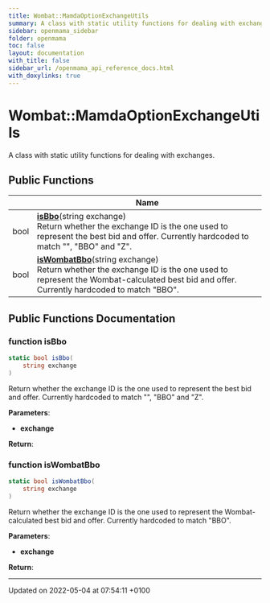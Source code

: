 ```yaml
---
title: Wombat::MamdaOptionExchangeUtils
summary: A class with static utility functions for dealing with exchanges. 
sidebar: openmama_sidebar
folder: openmama
toc: false
layout: documentation
with_title: false
sidebar_url: /openmama_api_reference_docs.html
with_doxylinks: true
---
```


# Wombat::MamdaOptionExchangeUtils



A class with static utility functions for dealing with exchanges. 

## Public Functions

|                | Name           |
| -------------- | -------------- |
| bool | **[isBbo](classWombat_1_1MamdaOptionExchangeUtils.html#function-isbbo)**(string exchange)<br>Return whether the exchange ID is the one used to represent the best bid and offer. Currently hardcoded to match "", "BBO" and "Z".  |
| bool | **[isWombatBbo](classWombat_1_1MamdaOptionExchangeUtils.html#function-iswombatbbo)**(string exchange)<br>Return whether the exchange ID is the one used to represent the Wombat-calculated best bid and offer. Currently hardcoded to match "BBO".  |

## Public Functions Documentation

### function isBbo

```csharp
static bool isBbo(
    string exchange
)
```

Return whether the exchange ID is the one used to represent the best bid and offer. Currently hardcoded to match "", "BBO" and "Z". 

**Parameters**: 

  * **exchange** 


**Return**: 

### function isWombatBbo

```csharp
static bool isWombatBbo(
    string exchange
)
```

Return whether the exchange ID is the one used to represent the Wombat-calculated best bid and offer. Currently hardcoded to match "BBO". 

**Parameters**: 

  * **exchange** 


**Return**: 

-------------------------------

Updated on 2022-05-04 at 07:54:11 +0100
